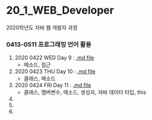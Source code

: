 # 20_1_WEB_Developer
2020학년도 자바 웹 개발자 과정
### 0413-0511 프로그래밍 언어 활용
1. 2020 0422 WED Day 9 : [.md file](https://github.com/jaedeokhan/20_1_WEB_Developer/blob/master/0413-0511%ED%94%84%EB%A1%9C%EA%B7%B8%EB%9E%98%EB%B0%8D%EC%96%B8%EC%96%B4%ED%99%9C%EC%9A%A9/day0422wed_method.md)
   * 메소드, 접근 
2. 2020 0423 THU Day 10 : [.md file](https://github.com/jaedeokhan/20_1_WEB_Developer/blob/master/0413-0511%ED%94%84%EB%A1%9C%EA%B7%B8%EB%9E%98%EB%B0%8D%EC%96%B8%EC%96%B4%ED%99%9C%EC%9A%A9/day0423thu.md)
   * 클래스, 메소드  
3. 2020 0424 FRI Day 11 : [.md file](https://github.com/jaedeokhan/20_1_WEB_Developer/blob/master/0413-0511%ED%94%84%EB%A1%9C%EA%B7%B8%EB%9E%98%EB%B0%8D%EC%96%B8%EC%96%B4%ED%99%9C%EC%9A%A9/day0424fri.md)
   * 클래스, 멤버변수, 메소드, 생성자, 자바 데이터 타입, this
4.
5.
6.

